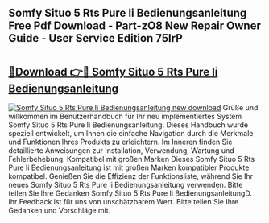 ## Somfy Situo 5 Rts Pure Ii Bedienungsanleitung Free Pdf Download - Part-zO8 New Repair Owner Guide - User Service Edition 75IrP

# <h2><a href="http://df5h4lo.blite.top/?on=Somfy+Situo+5+Rts+Pure+Ii+Bedienungsanleitung">🔗Download 👉🔴 Somfy Situo 5 Rts Pure Ii Bedienungsanleitung</a></h2>

[![Somfy Situo 5 Rts Pure Ii Bedienungsanleitung new download](https://i.imgur.com/lujVjoI.png)](http://df5h4lo.blite.top/?on=Somfy+Situo+5+Rts+Pure+Ii+Bedienungsanleitung)
Grüße und willkommen im Benutzerhandbuch für Ihr neu implementiertes System Somfy Situo 5 Rts Pure Ii Bedienungsanleitung. Dieses Handbuch wurde speziell entwickelt, um Ihnen die einfache Navigation durch die Merkmale und Funktionen Ihres Produkts zu erleichtern. Im Inneren finden Sie detaillierte Anweisungen zur Installation, Verwendung, Wartung und Fehlerbehebung. Kompatibel mit großen Marken Dieses Somfy Situo 5 Rts Pure Ii Bedienungsanleitung ist mit großen Marken kompatibler Produkte kompatibel. Genießen Sie die Effizienz der Funktionsliste, während Sie Ihr neues Somfy Situo 5 Rts Pure Ii Bedienungsanleitung verwenden. Bitte teilen Sie Ihre Gedanken Somfy Situo 5 Rts Pure Ii BedienungsanleitungD. Ihr Feedback ist für uns von unschätzbarem Wert. Bitte teilen Sie Ihre Gedanken und Vorschläge mit.
